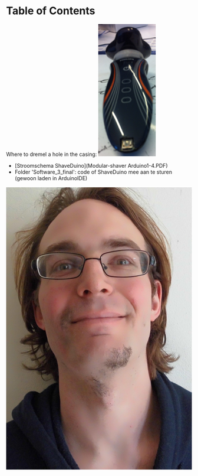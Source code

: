 Table of Contents
=================

Where to dremel a hole in the casing:
![Shaver casing](CasingWithDremeledHole.png)

 * [Stroomschema ShaveDuino](Modular-shaver Arduino1-4.PDF)
 * Folder 'Software_3_final': code of ShaveDuino mee aan te sturen (gewoon laden in ArduinoIDE)

![ShaveDuino teaser](ShaveDuino20140601.jpg)
